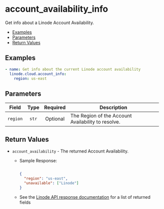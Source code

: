 # account_availability_info

Get info about a Linode Account Availability.

- [Examples](#examples)
- [Parameters](#parameters)
- [Return Values](#return-values)

## Examples

```yaml
- name: Get info about the current Linode account availability
  linode.cloud.account_info: 
    region: us-east

```


## Parameters

| Field     | Type | Required | Description                                                                  |
|-----------|------|----------|------------------------------------------------------------------------------|
| `region` | <center>`str`</center> | <center>Optional</center> | The Region of the Account Availability to resolve.   |

## Return Values

- `account_availability` - The returned Account Availability.

    - Sample Response:
        ```json
        
        {
          "region": "us-east",
          "unavailable": ["Linode"]
        }
        
        ```
    - See the [Linode API response documentation](TBD) for a list of returned fields


